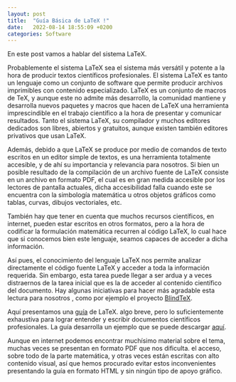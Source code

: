 ```yaml
---
layout: post
title:  "Guía Básica de LaTeX !"
date:   2022-08-14 18:55:09 +0200
categories: Software
---
```




En este post vamos a hablar del sistema LaTeX.

 Probablemente el sistema LaTeX sea el sistema más versátil y potente a la hora de producir textos científicos profesionales. El sistema LaTeX es tanto un lenguaje como un conjunto de software que permite producir archivos imprimibles  con contenido especializado. LaTeX es un conjunto de macros de TeX, y aunque este no admite más desarrollo, la comunidad mantiene y desarrolla nuevos paquetes y macros que  hacen de LaTeX una herramienta imprescindible en el trabajo científico  a la hora de presentar y comunicar resultados. Tanto el sistema LaTeX, su compilador y muchos editores dedicados son libres, abiertos y gratuitos, aunque existen también  editores  privativos que usan LaTeX. 

Además, debido a que LaTeX  se produce por medio de comandos de texto  escritos en un editor simple de textos, es una herramienta totalmente accesible, y de ahí su importancia y relevancia para nosotros. Si bien  un posible  resultado de la compilación de un archivo fuente de LaTeX consiste en un archivo en formato PDF, el cual es en gran medida accesible por los lectores de pantalla actuales, dicha accesibilidad falla cuando este se encuentra con la simbología matemática u otros objetos gráficos como tablas, curvas, dibujos vectoriales, etc.

También hay que tener en cuenta que muchos recursos científicos, en internet, pueden estar escritos en otros formatos, pero a la hora de codificar la formulación matemática recurren al código LaTeX, lo cual hace que si conocemos bien este lenguaje, seamos capaces de acceder a dicha información.


Así pues, el conocimiento del lenguaje LaTeX nos permite analizar directamente el código fuente LaTeX y acceder a toda la información requerida. Sin embargo, esta tarea puede llegar a ser ardua y a veces distraernos de la tarea inicial que es la de acceder al contenido científico del documento. Hay algunas   iniciativas para hacer más agradable esta lectura para nosotros  , como por ejemplo el proyecto [BlindTeX](http://www.blindtex.org).

Aquí presentamos una [guía](https://cienciaaciegas.com/resources/guiaLaTeX.html) de LaTeX. algo breve, pero lo suficientemente exhaustiva para lograr entender y escribir documentos científicos profesionales. La guía  desarrolla un ejemplo que se puede descargar [aquí](https://cienciaaciegas.com/resources/ejemplo.tex). 

Aunque en internet podemos encontrar muchísimo material sobre el tema, muchas veces se presentan en formato PDF que nos dificulta. el acceso, sobre todo de la parte matemática, y otras veces están  escritas  con alto contenido visual, así que hemos procurado evitar estos inconvenientes presentando la guía en formato HTML y sin ningún tipo de  apoyo gráfico.
 

